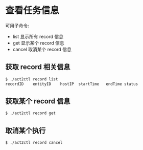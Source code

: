 # 查看任务信息

可用子命令:

- list 显示所有 record 信息
- get 显示某个 record 信息
- cancel 取消某个 record 信息


## 获取 record 相关信息

```bash
$ ./act2ctl record list
recordID	entityID	hostIP	startTime	endTime	status
```

## 获取某个 record 信息

```bash
$ ./act2ctl record get 
```


## 取消某个执行

```bash
$ ./act2ctl record cancel
```

